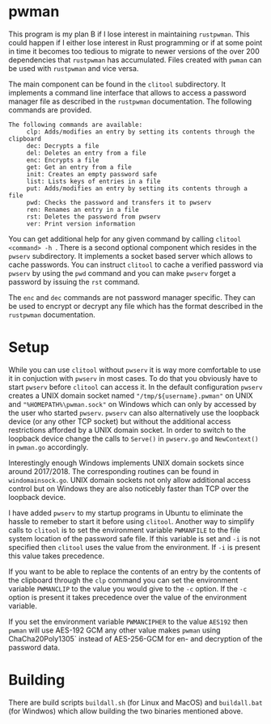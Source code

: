 # pwman

This program is my plan B if I lose interest in maintaining `rustpwman`. This could happen if I either lose interest in Rust 
programming or if at some point in time it becomes too tedious to migrate to newer versions of the over 200 dependencies
that `rustpwman` has accumulated. Files created with `pwman` can be used with `rustpwman` and vice versa.

The main component can be found in the `clitool` subdirectory. It implements a command line interface that allows to 
access a password manager file as described in the `rustpwman` documentation. The following commands are provided.

```
The following commands are available: 
     clp: Adds/modifies an entry by setting its contents through the clipboard
     dec: Decrypts a file
     del: Deletes an entry from a file
     enc: Encrypts a file
     get: Get an entry from a file
     init: Creates an empty password safe
     list: Lists keys of entries in a file
     put: Adds/modifies an entry by setting its contents through a file
     pwd: Checks the password and transfers it to pwserv
     ren: Renames an entry in a file
     rst: Deletes the password from pwserv
     ver: Print version information
```

You can get additional help for any given command by calling `clitool <command> -h `. There is a second optional component which resides in the 
`pwserv` subdirectory. It implements a socket based server which allows to cache passwords.  You can instruct `clitool` to cache a verified 
password via `pwserv` by using the `pwd` command and you can make `pwserv` forget a password by issuing the `rst` command.

The `enc` and `dec` commands are not password manager specific. They can be used to encrypt or decrypt any file which has the format described
in the `rustpwman` documentation.

# Setup

While you can use `clitool` without `pwserv` it is way more comfortable to use it in conjuction with `pwserv` in most cases. To do that you
obviously have to start `pwserv` before `clitool` can access it. In the default configuration `pwserv` creates a UNIX domain socket
named `"/tmp/${username}.pwman"` on UNIX and `"%HOMEPATH%\pwman.sock"` on Windows which can only by accessed by the user who started 
`pwserv`. `pwserv` can also alternatively use the loopback device (or any other TCP socket) but without the additional access restrictions 
afforded by a UNIX domain socket. In order to switch to the loopback device change the calls to `Serve()` in `pwserv.go` and `NewContext()` 
in `pwman.go` accordingly. 

Interestingly enough Windows implements UNIX domain sockets since around 2017/2018.  The corresponding routines can be found in 
`windomainsock.go`. UNIX domain sockets not only allow additional access control but on Windows they are also noticebly faster than 
TCP over the loopback device.

I have added `pwserv` to my startup programs in Ubuntu to eliminate the hassle to remeber to start it before using `clitool`. Another way
to simplify calls to `clitool` is to set the environment variable `PWMANFILE` to the file system location of the password safe file. If this
variable is set and `-i` is not specified then `clitool` uses the value from the environment. If `-i` is present this value takes precedence.

If you want to be able to replace the contents of an entry by the contents of the clipboard through the `clp` command you can set the environment
variable `PWMANCLIP` to the value you would give to the `-c` option. If the `-c` option is present it takes precedence over the value of the
environment variable.

If you set the environment variable `PWMANCIPHER` to the value `AES192` then `pwman` will use AES-192 GCM any other value makes `pwman` using
ChaCha20Poly1305` instead of AES-256-GCM for en- and decryption of the password data.

# Building

There are build scripts `buildall.sh` (for Linux and MacOS) and `buildall.bat` (for Windwos) which allow building the two binaries mentioned 
above. 
